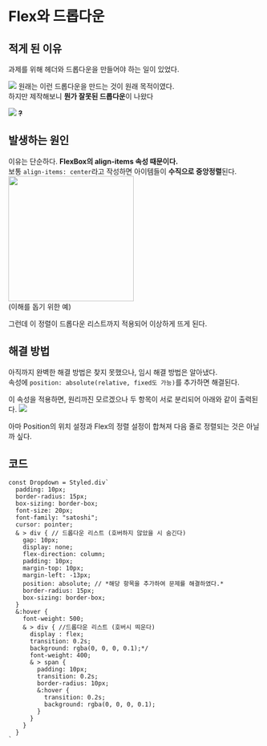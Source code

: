 # Flex와 드롭다운
  ## 적게 된 이유
  과제를 위해 헤더와 드롭다운을 만들어야 하는 일이 있었다.

  ![](https://media.discordapp.net/attachments/1089767490537656340/1150130211883585546/image-1.png?width=720&height=118)
  원래는 이런 드롭다운을 만드는 것이 원래 목적이였다.  
  하지만 제작해보니 **뭔가 잘못된 드롭다운**이 나왔다
  
  ![](https://media.discordapp.net/attachments/1089767490537656340/1150130212164599849/image-2.png?width=720&height=79)
  **~~?~~**

  ## 발생하는 원인
  이유는 단순하다. **FlexBox의 align-items 속성 때문이다.**  
  보통 `align-items: center`라고 작성하면 아이템들이 **수직으로 중앙정렬**된다.  
  <img src="https://css-tricks.com/wp-content/uploads/2019/10/flex-align.svg" width="250">  
  (이해를 돕기 위한 예)
  
  그런데 이 정렬이 드롭다운 리스트까지 적용되어 이상하게 뜨게 된다.

  ## 해결 방법
  아직까지 완벽한 해결 방법은 찾지 못했으나, 임시 해결 방법은 알아냈다.  
  속성에 `position: absolute(relative, fixed도 가능)`를 추가하면 해결된다.
  
  이 속성을 적용하면, 원리까진 모르겠으나 두 항목이 서로 분리되어 아래와 같이 출력된다. 
  ![](https://media.discordapp.net/attachments/1089767490537656340/1150130211883585546/image-1.png?width=720&height=118)

  아마 Position의 위치 설정과 Flex의 정렬 설정이 합쳐져 다음 줄로 정렬되는 것은 아닐까 싶다.

  ## 코드
  ```
  const Dropdown = Styled.div`
    padding: 10px;
    border-radius: 15px;
    box-sizing: border-box;
    font-size: 20px;
    font-family: "satoshi";
    cursor: pointer;
    & > div { // 드롭다운 리스트 (호버하지 않았을 시 숨긴다)
      gap: 10px;
      display: none;
      flex-direction: column;
      padding: 10px;
      margin-top: 10px;
      margin-left: -13px;
      position: absolute; // *해당 항목을 추가하여 문제를 해결하였다.*
      border-radius: 15px;
      box-sizing: border-box;
    }
    &:hover {
      font-weight: 500;
      & > div { //드롭다운 리스트 (호버시 띄운다)
        display : flex;
        transition: 0.2s;
        background: rgba(0, 0, 0, 0.1);*/
        font-weight: 400;
        & > span {
          padding: 10px;
          transition: 0.2s;
          border-radius: 10px;
          &:hover {
            transition: 0.2s;
            background: rgba(0, 0, 0, 0.1);
          }
        }
      }
    }
  `
  ```